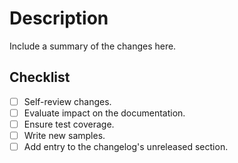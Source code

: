 # Description

Include a summary of the changes here.

## Checklist

- [ ] Self-review changes.
- [ ] Evaluate impact on the documentation.
- [ ] Ensure test coverage.
- [ ] Write new samples.
- [ ] Add entry to the changelog's unreleased section.

